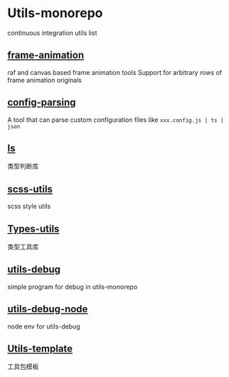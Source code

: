 # Utils-monorepo

continuous integration utils list

## [frame-animation](https://github.com/JusticHentai/frame-animation)

raf and canvas based frame animation tools Support for arbitrary rows of frame animation originals

## [config-parsing](https://github.com/JusticHentai/config-parsing)

A tool that can parse custom configuration files like `xxx.config.js | ts | json`

## [Is](https://github.com/JusticHentai/is)

类型判断库

## [scss-utils](https://github.com/JusticHentai/scss-utils)

scss style utils

## [Types-utils](https://github.com/JusticHentai/types-utils)

类型工具库

## [utils-debug](https://github.com/JusticHentai/utlis-debug)

simple program for debug in utils-monorepo

## [utils-debug-node](https://github.com/JusticHentai/utils-debug-node/tree/4d462ee799243d6ad12fe809818ddb6477fe436c)

node env for utils-debug

## [Utils-template](https://github.com/JusticHentai/utils-template)

工具包模板
